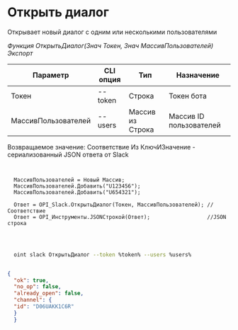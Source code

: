 ﻿---
sidebar_position: 1
---

# Открыть диалог
 Открывает новый диалог с одним или несколькими пользователями


*Функция ОткрытьДиалог(Знач Токен, Знач МассивПользователей) Экспорт*

  | Параметр | CLI опция | Тип | Назначение |
  |-|-|-|-|
  | Токен | --token | Строка | Токен бота |
  | МассивПользователей | --users | Массив из Строка | Массив ID пользователей |

  
  Возвращаемое значение:   Соответствие Из КлючИЗначение - сериализованный JSON ответа от Slack

```bsl title="Пример кода"
	
  
  МассивПользователей = Новый Массив;
  МассивПользователей.Добавить("U123456");
  МассивПользователей.Добавить("U654321");
  
  Ответ = OPI_Slack.ОткрытьДиалог(Токен, МассивПользователей); //Соответствие
  Ответ = OPI_Инструменты.JSONСтрокой(Ответ);                  //JSON строка
  
	
```

```sh title="Пример команды CLI"
    
  oint slack ОткрытьДиалог --token %token% --users %users%

```


```json title="Результат"

{
  "ok": true,
  "no_op": false,
  "already_open": false,
  "channel": {
  "id": "D06UAKK1C6R"
  }
  }

```
